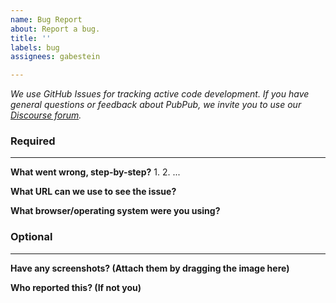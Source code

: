 ```yaml
---
name: Bug Report
about: Report a bug.
title: ''
labels: bug
assignees: gabestein

---
```


_We use GitHub Issues for tracking active code development. If you have general questions or feedback about PubPub, we invite you to use our [Discourse forum](https://discourse.knowledgefutures.org)._

### Required
---

**What went wrong, step-by-step?**
1.
2.
...

**What URL can we use to see the issue?**

**What browser/operating system were you using?**

### Optional

---

**Have any screenshots? (Attach them by dragging the image here)**

**Who reported this? (If not you)**
